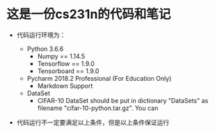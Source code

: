# 这是一份cs231n的代码和笔记
* 代码运行环境为：
    * Python 3.6.6
        * Numpy == 1.14.5
        * Tensorflow == 1.9.0
        * Tensorboard == 1.9.0
    * Pycharm 2018.2 Professional (For Education Only)
        * Markdown Support  
    * DataSet
        * CIFAR-10 DataSet should be put in dictionary "DataSets" as filename "cifar-10-python.tar.gz". You can     

* 代码运行不一定要满足以上条件，但是以上条件保证运行